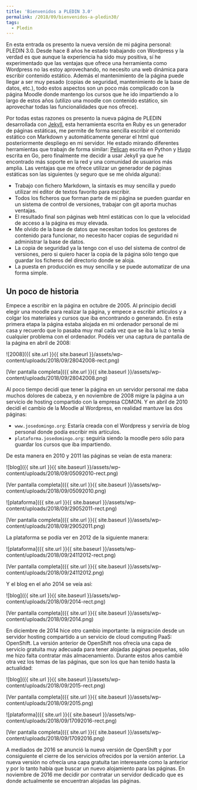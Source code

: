 ```yaml
---
title: 'Bienvenidos a PLEDIN 3.0'
permalink: /2018/09/bienvenidos-a-pledin30/
tags:
  - Pledin
---
```


En esta entrada os presento la nueva versión de mi página personal: PLEDIN 3.0. Desde hace 8 años he estado trabajando con Wordpress y la verdad es que aunque la experiencia ha sido muy positiva, sí he experimentado que las ventajas que ofrece una herramienta como Wordpress no las estoy aprovechando, no necesito una web dinámica para escribir contenido estático. Además el mantenimiento de la página puede llegar a ser muy pesado (copias de seguridad, mantenimiento de la base de datos, etc.), todo estos aspectos son un poco más complicado con la página Moodle donde mantengo los cursos que he ido impartiendo a lo largo de estos años (utilizo una moodle con contenido estático, sin aprovechar todas las funcionalidades que nos ofrece).

Por todas estas razones os presento la nueva página de PLEDIN desarrollada con [Jekyll](https://jekyllrb.com/), esta herramienta escrita en Ruby es un generador de páginas estáticas, me permite de forma sencilla escribir el contenido estático con Markdown y automáticamente generar el html qué posteriormente despliego en mi servidor. He estado mirando diferentes herramientas que trabajn de forma similar: [Pelican](https://blog.getpelican.com/) escrita en Python y [Hugo](https://gohugo.io/) escrita en Go, pero finalmente me decidir a usar Jekyll ya que he encontrado más soporte en la red y una comunidad de usuarios más amplia. Las ventajas que me ofrece utilizar un generador de páginas estáticas son las siguientes (y seguro que se me olvida alguna):

* Trabajo con fichero Markdown, la sintaxís es muy sencilla y puedo utilizar mi editor de textos favorito para escribir.
* Todos los ficheros que forman parte de mi página se pueden guardar en un sistema de control de versiones, trabajar con git aporta muchas ventajas.
* El resultado final son páginas web html estáticas con lo que la velocidad de acceso a la página es muy elevada.
* Me olvido de la base de datos que necesitan todos los gestores de contenido para funcionar, no necesito hacer copias de seguridad ni administrar la base de datos.
* La copia de seguridad ya la tengo con el uso del sistema de control de versiones, pero si quiero hacer la copia de la página sólo tengo que guardar los ficheros del directorio donde se aloja.
* La puesta en producción es muy sencilla y se puede automatizar de una forma simple.

## Un poco de historia

Empece a escribir en la página en octubre de 2005. Al principio decidí elegir una moodle para realizar la página, y empece a escribir artículos y a colgar los materiales y cursos que iba encontrando o generando. En esta primera etapa la página estaba alojada en mi ordenador personal de mi casa y recuerdo que lo pasaba muy mal cada vez que se iba la luz o tenía cualquier problema con el ordenador. Podéis ver una captura de pantalla de la página en abril de 2008:

![2008]({{ site.url }}{{ site.baseurl }}/assets/wp-content/uploads/2018/09/28042008-rect.png)

[Ver pantalla completa]({{ site.url }}{{ site.baseurl }}/assets/wp-content/uploads/2018/09/28042008.png)

Al poco tiempo decidí que tener la página en un servidor personal me daba muchos dolores de cabeza, y en noviembre de 2008 migre la página a un servicio de hosting compartido con la empresa CDMON. Y en abril de 2010 decidí el cambio de la Moodle al Wordpress, en realidad mantuve las dos páginas:

* `www.josedomingo.org`: Estaría creada con el Wordpress y serviría de blog personal donde podía escribir mis artículos.
* `plataforma.josedomingo.org`: seguiría siendo la moodle pero sólo para guardar los cursos que iba impartiendo.

De esta manera en 2010 y 2011 las páginas se veían de esta manera:

![blog]({{ site.url }}{{ site.baseurl }}/assets/wp-content/uploads/2018/09/05092010-rect.png)

[Ver pantalla completa]({{ site.url }}{{ site.baseurl }}/assets/wp-content/uploads/2018/09/05092010.png)

![plataforma]({{ site.url }}{{ site.baseurl }}/assets/wp-content/uploads/2018/09/29052011-rect.png)

[Ver pantalla completa]({{ site.url }}{{ site.baseurl }}/assets/wp-content/uploads/2018/09/29052011.png)

La plataforma se podía ver en 2012 de la siguiente manera:

![plataforma]({{ site.url }}{{ site.baseurl }}/assets/wp-content/uploads/2018/09/24112012-rect.png)

[Ver pantalla completa]({{ site.url }}{{ site.baseurl }}/assets/wp-content/uploads/2018/09/24112012.png)

Y el blog en el año 2014 se veía así:

![blog]({{ site.url }}{{ site.baseurl }}/assets/wp-content/uploads/2018/09/2014-rect.png)

[Ver pantalla completa]({{ site.url }}{{ site.baseurl }}/assets/wp-content/uploads/2018/09/2014.png)

En diciembre de 2014 hice otro cambio importante: la migración desde un servidor hosting compartido a un servicio de cloud computing PaaS: OpenShift. La versión anterior de OpenShift nos ofrecía una capa de servicio gratuita muy adecuada para tener alojadas páginas pequeñas, sólo me hizo falta contratar más almacenamiento. Durante estos años cambié otra vez los temas de las páginas, que son los que han tenido hasta la actualidad:

![blog]({{ site.url }}{{ site.baseurl }}/assets/wp-content/uploads/2018/09/2015-rect.png)

[Ver pantalla completa]({{ site.url }}{{ site.baseurl }}/assets/wp-content/uploads/2018/09/2015.png)

![plataforma]({{ site.url }}{{ site.baseurl }}/assets/wp-content/uploads/2018/09/17092016-rect.png)

[Ver pantalla completa]({{ site.url }}{{ site.baseurl }}/assets/wp-content/uploads/2018/09/17092016.png)

A mediados de 2016 se anunció la nueva versión de OpenShift y por consiguiente el cierre de los servicios ofrecidos por la versión anterior. La nueva versión no ofrecía una capa gratuita tan interesante como la anterior y por lo tanto había que buscar un nuevo alojamiento para las páginas. En noviembre de 2016 me decidir por contratar un servidor dedicado que es donde actualmente se encuentran alojadas las páginas.